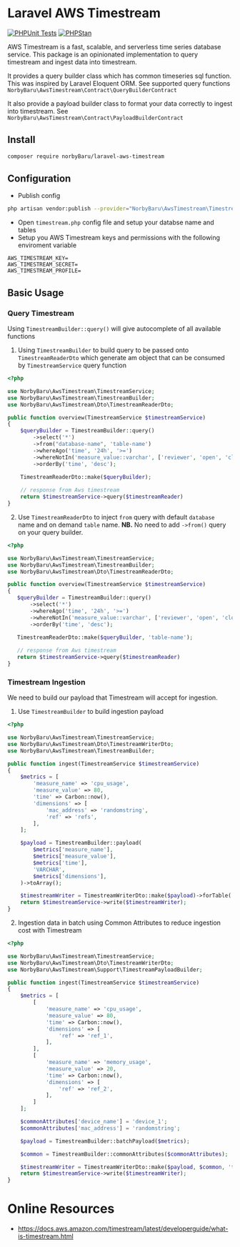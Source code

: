 # Laravel AWS Timestream

[![PHPUnit Tests](https://github.com/norbybaru/laravel-aws-timestream/actions/workflows/run-tests.yml/badge.svg?branch=main)](https://github.com/norbybaru/laravel-aws-timestream/actions/workflows/run-tests.yml)
[![PHPStan](https://github.com/norbybaru/laravel-aws-timestream/actions/workflows/phpstan.yml/badge.svg?branch=main)](https://github.com/norbybaru/laravel-aws-timestream/actions/workflows/phpstan.yml)

AWS Timestream is a fast, scalable, and serverless time series database service.
This package is an opinionated implementation to query timestream and ingest data into timestream.

It provides a query builder class which has common timeseries sql function. This was inspired by Laravel Eloquent ORM. 
See supported query functions `NorbyBaru\AwsTimestream\Contract\QueryBuilderContract`

It also provide a payload builder class to format your data correctly to ingest into timestream. 
See `NorbyBaru\AwsTimestream\Contract\PayloadBuilderContract`

## Install
```bash
composer require norbyBaru/laravel-aws-timestream
```

## Configuration
- Publish config
```bash
php artisan vendor:publish --provider="NorbyBaru\AwsTimestream\TimestreamServiceProvider" --tag="timestream-config"
```
- Open `timestream.php` config file and setup your databse name and tables
- Setup you AWS Timestream keys and permissions with the following enviroment variable
```
AWS_TIMESTREAM_KEY=
AWS_TIMESTREAM_SECRET=
AWS_TIMESTREAM_PROFILE=
```

## Basic Usage
### Query Timestream
Using `TimestreamBuilder::query()` will give autocomplete of all available functions

1. Using `TimestreamBuilder` to build query to be passed onto `TimestreamReaderDto` which generate am object that can be consumed by `TimestreamService` query function

```php
<?php

use NorbyBaru\AwsTimestream\TimestreamService;
use NorbyBaru\AwsTimestream\TimestreamBuilder;
use NorbyBaru\AwsTimestream\Dto\TimestreamReaderDto;

public function overview(TimestreamService $timestreamService)
{
    $queryBuilder = TimestreamBuilder::query()
        ->select('*')
        ->from("database-name", 'table-name')
        ->whereAgo('time', '24h', '>=')
        ->whereNotIn('measure_value::varchar', ['reviewer', 'open', 'closed'])
        ->orderBy('time', 'desc');
    
    TimestreamReaderDto::make($queryBuilder);

    // response from Aws timestream
    return $timestreamService->query($timestreamReader)
}
```

2. Use `TimestreamReaderDto` to inject `from` query with default `database` name and on demand `table` name. **NB.** No need to add `->from()` query on your query builder.
 ```php
<?php

use NorbyBaru\AwsTimestream\TimestreamService;
use NorbyBaru\AwsTimestream\TimestreamBuilder;
use NorbyBaru\AwsTimestream\Dto\TimestreamReaderDto;

public function overview(TimestreamService $timestreamService)
{
    $queryBuilder = TimestreamBuilder::query()
        ->select('*')
        ->whereAgo('time', '24h', '>=')
        ->whereNotIn('measure_value::varchar', ['reviewer', 'open', 'closed'])
        ->orderBy('time', 'desc');
    
    TimestreamReaderDto::make($queryBuilder, 'table-name');

    // response from Aws timestream
    return $timestreamService->query($timestreamReader)
}
```
### Timestream Ingestion
We need to build our payload that Timestream will accept for ingestion.

1. Use `TimestreamBuilder` to build ingestion payload
```php
<?php

use NorbyBaru\AwsTimestream\TimestreamService;
use NorbyBaru\AwsTimestream\Dto\TimestreamWriterDto;
use NorbyBaru\AwsTimestream\TimestreamBuilder;

public function ingest(TimestreamService $timestreamService)
{
    $metrics = [
        'measure_name' => 'cpu_usage',
        'measure_value' => 80,
        'time' => Carbon::now(),
        'dimensions' => [
            'mac_address' => 'randomstring',
            'ref' => 'refs',
        ],
    ];

    $payload = TimestreamBuilder::payload(
        $metrics['measure_name'],
        $metrics['measure_value'],
        $metrics['time'],
        'VARCHAR',
        $metrics['dimensions'],
    )->toArray();

    $timestreamWriter = TimestreamWriterDto::make($payload)->forTable('table-name');
    return $timestreamService->write($timestreamWriter);
}
```

2. Ingestion data in batch using Common Attributes to reduce ingestion cost with Timestream

```php
<?php

use NorbyBaru\AwsTimestream\TimestreamService;
use NorbyBaru\AwsTimestream\Dto\TimestreamWriterDto;
use NorbyBaru\AwsTimestream\Support\TimestreamPayloadBuilder;

public function ingest(TimestreamService $timestreamService)
{
    $metrics = [
        [
            'measure_name' => 'cpu_usage',
            'measure_value' => 80,
            'time' => Carbon::now(),
            'dimensions' => [
                'ref' => 'ref_1',
            ],
        ],
        [
            'measure_name' => 'memory_usage',
            'measure_value' => 20,
            'time' => Carbon::now(),
            'dimensions' => [
                'ref' => 'ref_2',
            ],
        ]
    ];

    $commonAttributes['device_name'] = 'device_1';
    $commonAttributes['mac_address'] = 'randomstring';

    $payload = TimestreamBuilder::batchPayload($metrics);

    $common = TimestreamBuilder::commonAttributes($commonAttributes);

    $timestreamWriter = TimestreamWriterDto::make($payload, $common, 'table-name');
    return $timestreamService->write($timestreamWriter);
}
```

# Online Resources
- https://docs.aws.amazon.com/timestream/latest/developerguide/what-is-timestream.html

